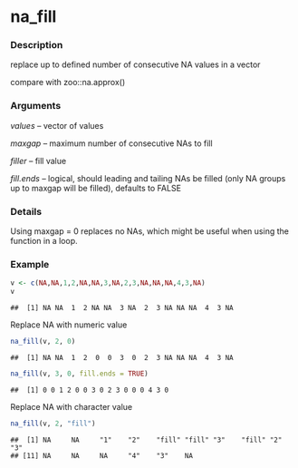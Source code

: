 na\_fill
================

### Description

replace up to defined number of consecutive NA values in a vector

compare with zoo::na.approx()

### Arguments

*values* – vector of values

*maxgap* – maximum number of consecutive NAs to fill

*filler* – fill value

*fill.ends* – logical, should leading and tailing NAs be filled (only NA
groups up to maxgap will be filled), defaults to FALSE

### Details

Using maxgap = 0 replaces no NAs, which might be useful when using the
function in a loop.

### Example

``` r
v <- c(NA,NA,1,2,NA,NA,3,NA,2,3,NA,NA,NA,4,3,NA)
v
```

    ##  [1] NA NA  1  2 NA NA  3 NA  2  3 NA NA NA  4  3 NA

Replace NA with numeric value

``` r
na_fill(v, 2, 0)
```

    ##  [1] NA NA  1  2  0  0  3  0  2  3 NA NA NA  4  3 NA

``` r
na_fill(v, 3, 0, fill.ends = TRUE)
```

    ##  [1] 0 0 1 2 0 0 3 0 2 3 0 0 0 4 3 0

Replace NA with character value

``` r
na_fill(v, 2, "fill")
```

    ##  [1] NA     NA     "1"    "2"    "fill" "fill" "3"    "fill" "2"    "3"   
    ## [11] NA     NA     NA     "4"    "3"    NA
